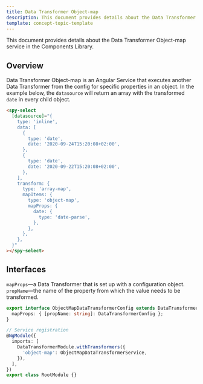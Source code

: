 ```yaml
---
title: Data Transformer Object-map
description: This document provides details about the Data Transformer Object-map service in the Components Library.
template: concept-topic-template
---
```


This document provides details about the Data Transformer Object-map service in the Components Library.

## Overview

Data Transformer Object-map is an Angular Service that executes another Data Transformer from the config for specific properties in an object.
In the example below, the `datasource` will return an array with the transformed `date` in every child object.

```html
<spy-select
  [datasource]="{
    type: 'inline',
    data: [
      {
        type: 'date',
        date: '2020-09-24T15:20:08+02:00',
      },
      {
        type: 'date',
        date: '2020-09-22T15:20:08+02:00',
      },
    ],
    transform: {
      type: 'array-map',
      mapItems: {
        type: 'object-map',
        mapProps: {
          date: {
            type: 'date-parse',
          },
        },
      },
    },
  }"
></spy-select>
```

## Interfaces



`mapProps`—a Data Transformer that is set up with a configuration object.  
`propName`—the name of the property from which the value needs to be transformed.

```ts
export interface ObjectMapDataTransformerConfig extends DataTransformerConfig {
  mapProps: { [propName: string]: DataTransformerConfig };
}

// Service registration
@NgModule({
  imports: [
    DataTransformerModule.withTransformers({
      'object-map': ObjectMapDataTransformerService,
    }),
  ],
})
export class RootModule {}
```
